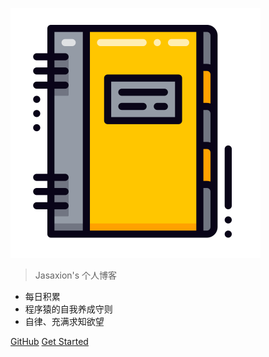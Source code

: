<!-- _coverpage.md --> 

![logo](pic/notebook_icon.svg)

> Jasaxion's 个人博客

- 每日积累
- 程序猿的自我养成守则
- 自律、充满求知欲望

[GitHub](https://github.com/Jasaxion)
[Get Started](#README)
